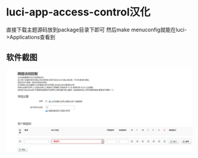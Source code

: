 luci-app-access-control汉化
===


直接下载主题源码放到package目录下即可 然后make menuconfig就能在luci->Applications查看到



软件截图
---
![demo](https://github.com/Aslin-Ameng/luci-app-access-control/blob/master/png/access-control.png)
